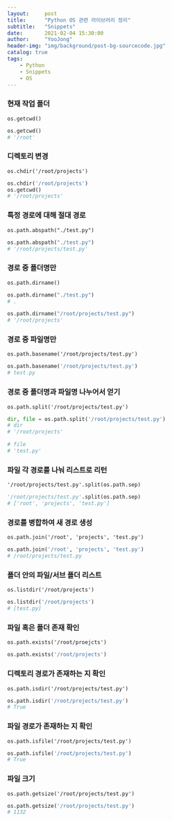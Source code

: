 ```yaml
---
layout:     post
title:      "Python OS 관련 라이브러리 정리"
subtitle:   "Snippets"
date:       2021-02-04 15:30:00
author:     "YooJong"
header-img: "img/background/post-bg-sourcecode.jpg"
catalog: true
tags:
    - Python
    - Snippets
    - OS
---
```




### 현재 작업 폴더

`os.getcwd()`

```python
os.getcwd()
# '/root'
```

### 디렉토리 변경

`os.chdir('/root/projects')`

```python
os.chdir('/root/projects')
os.getcwd()
# '/root/projects'
```

### 특정 경로에 대해 절대 경로

`os.path.abspath("./test.py")`

```python
os.path.abspath("./test.py")
# '/root/projects/test.py'
```

### 경로 중 폴더명만

`os.path.dirname()`

```python
os.path.dirname("./test.py")
# .

os.path.dirname("/root/projects/test.py")
# '/root/projects'
```

### 경로 중 파일명만

`os.path.basename('/root/projects/test.py')`

```python
os.path.basename('/root/projects/test.py')
# test.py
```

### 경로 중 폴더명과 파일명 나누어서 얻기

`os.path.split('/root/projects/test.py')`

```python
dir, file = os.path.split('/root/projects/test.py')
# dir
# '/root/projects'

# file
# 'test.py'
```


### 파일 각 경로를 나눠 리스트로 리턴

`'/root/projects/test.py'.split(os.path.sep)`

```python
'/root/projects/test.py'.split(os.path.sep)
# ['root', 'projects', 'test.py']
```

### 경로를 병합하여 새 경로 생성

`os.path.join('/root', 'projects', 'test.py')`

```python
os.path.join('/root', 'projects', 'test.py')
# /root/projects/test.py
```

### 폴더 안의 파일/서브 폴더 리스트

`os.listdir('/root/projects')`

```python
os.listdir('/root/projects')
# [test.py]
```

### 파일 혹은 폴더 존재 확인

`os.path.exists('/root/proejcts')`

```python
os.path.exists('/root/projects')
```

### 디렉토리 경로가 존재하는 지 확인

`os.path.isdir('/root/projects/test.py')`

```python
os.path.isdir('/root/projects/test.py')
# True
```

### 파일 경로가 존재하는 지 확인

`os.path.isfile('/root/projects/test.py')`

```python
os.path.isfile('/root/projects/test.py')
# True
```

### 파일 크기

`os.path.getsize('/root/projects/test.py')`

```python
os.path.getsize('/root/projects/test.py')
# 1132
```